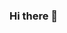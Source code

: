 ### Hi there 👋

<!--
**rikaciminieri/rikaciminieri** is a ✨ _special_ ✨ repository because its `README.md` (this file) appears on your GitHub profile.


- 🔭 I’m currently working on ...
- 🌱 I’m currently learning NextJS & ContextAPI
- 💬 Ask me about ANYTHING
- 📫 How to reach me: [LinkedIn](https://www.linkedin.com/in/rika-ciminieri/)
- 😄 Pronouns: She/Her
- ⚡ Fun fact: I'm fluent in Japanese! 🇯🇵
-->
